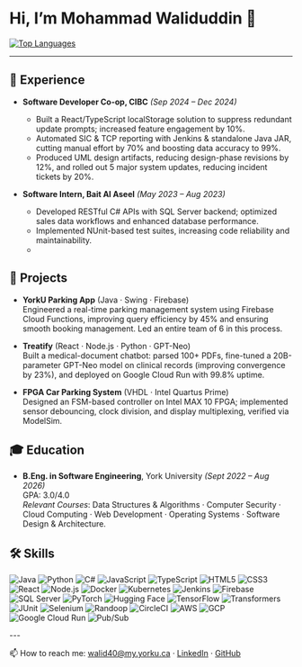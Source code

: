 # Hi, I’m Mohammad Waliduddin 👋
[![Top Languages](https://github-readme-stats.vercel.app/api/top-langs/?username=Waleeeeed88&layout=compact&theme=tokyonight)](https://github.com/Waleeeeed88)

---

## 💼 Experience
- **Software Developer Co-op, CIBC** _(Sep 2024 – Dec 2024)_  
  - Built a React/TypeScript localStorage solution to suppress redundant update prompts; increased feature engagement by 10%.  
  - Automated SIC & TCP reporting with Jenkins & standalone Java JAR, cutting manual effort by 70% and boosting data accuracy to 99%.  
  - Produced UML design artifacts, reducing design-phase revisions by 12%, and rolled out 5 major system updates, reducing incident tickets by 20%.

- **Software Intern, Bait Al Aseel** _(May 2023 – Aug 2023)_  
  - Developed RESTful C# APIs with SQL Server backend; optimized sales data workflows and enhanced database performance.  
  - Implemented NUnit-based test suites, increasing code reliability and maintainability.
  - 

## 🚀 Projects
- **YorkU Parking App** (Java · Swing · Firebase)  
  Engineered a real-time parking management system using Firebase Cloud Functions, improving query efficiency by 45% and ensuring smooth booking management. Led an entire team of 6 in this process.

- **Treatify** (React · Node.js · Python · GPT-Neo)  
  Built a medical-document chatbot: parsed 100+ PDFs, fine-tuned a 20B-parameter GPT-Neo model on clinical records (improving convergence by 23%), and deployed on Google Cloud Run with 99.8% uptime.

- **FPGA Car Parking System** (VHDL · Intel Quartus Prime)  
  Designed an FSM-based controller on Intel MAX 10 FPGA; implemented sensor debouncing, clock division, and display multiplexing, verified via ModelSim.

## 🎓 Education
- **B.Eng. in Software Engineering**, York University _(Sept 2022 – Aug 2026)_  
  GPA: 3.0/4.0  
  _Relevant Courses_: Data Structures & Algorithms · Computer Security · Cloud Computing · Web Development · Operating Systems · Software Design & Architecture.

## 🛠️ Skills
<p align="left">
  <!-- Languages -->
  <img src="https://img.shields.io/badge/Java-ED8B00?style=flat-square&logo=java&logoColor=white" alt="Java" />
  <img src="https://img.shields.io/badge/Python-3776AB?style=flat-square&logo=python&logoColor=white" alt="Python" />
  <img src="https://img.shields.io/badge/C%23-239120?style=flat-square&logo=c%23&logoColor=white" alt="C#" />
  <img src="https://img.shields.io/badge/JavaScript-F7DF1E?style=flat-square&logo=javascript&logoColor=black" alt="JavaScript" />
  <img src="https://img.shields.io/badge/TypeScript-3178C6?style=flat-square&logo=typescript&logoColor=white" alt="TypeScript" />
  <img src="https://img.shields.io/badge/HTML5-E34F26?style=flat-square&logo=html5&logoColor=white" alt="HTML5" />
  <img src="https://img.shields.io/badge/CSS3-1572B6?style=flat-square&logo=css3&logoColor=white" alt="CSS3" />
  <!-- Frameworks & Tools -->
  <img src="https://img.shields.io/badge/React-20232A?style=flat-square&logo=react&logoColor=61DAFB" alt="React" />
  <img src="https://img.shields.io/badge/Node.js-339933?style=flat-square&logo=node.js&logoColor=white" alt="Node.js" />
  <img src="https://img.shields.io/badge/Docker-2496ED?style=flat-square&logo=docker&logoColor=white" alt="Docker" />
  <img src="https://img.shields.io/badge/Kubernetes-326CE5?style=flat-square&logo=kubernetes&logoColor=white" alt="Kubernetes" />
  <img src="https://img.shields.io/badge/Jenkins-D24939?style=flat-square&logo=jenkins&logoColor=white" alt="Jenkins" />
  <img src="https://img.shields.io/badge/Firebase-FFCA28?style=flat-square&logo=firebase&logoColor=black" alt="Firebase" />
  <img src="https://img.shields.io/badge/SQL%20Server-CC2927?style=flat-square&logo=Microsoft%20SQL%20Server&logoColor=white" alt="SQL Server" />
  <!-- AI/ML -->
  <img src="https://img.shields.io/badge/PyTorch-EE4C2C?style=flat-square&logo=pytorch&logoColor=white" alt="PyTorch" />
  <img src="https://img.shields.io/badge/Hugging%20Face-FF9900?style=flat-square&logo=huggingface&logoColor=white" alt="Hugging Face" />
  <img src="https://img.shields.io/badge/TensorFlow-FF6F00?style=flat-square&logo=tensorflow&logoColor=white" alt="TensorFlow" />
  <img src="https://img.shields.io/badge/Transformers-000000?style=flat-square&logo=transformers&logoColor=white" alt="Transformers" />
  <!-- Testing & CI/CD -->
  <img src="https://img.shields.io/badge/JUnit-25A162?style=flat-square&logo=JUnit5&logoColor=white" alt="JUnit" />
  <img src="https://img.shields.io/badge/Selenium-43B02A?style=flat-square&logo=selenium&logoColor=white" alt="Selenium" />
  <img src="https://img.shields.io/badge/Randoop-8A2BE2?style=flat-square&logo=java&logoColor=white" alt="Randoop" />
  <img src="https://img.shields.io/badge/CircleCI-343434?style=flat-square&logo=circleci&logoColor=white" alt="CircleCI" />
  <!-- Cloud & DevOps -->
  <img src="https://img.shields.io/badge/AWS-232F3E?style=flat-square&logo=amazonaws&logoColor=white" alt="AWS" />
  <img src="https://img.shields.io/badge/GCP-4285F4?style=flat-square&logo=googlecloud&logoColor=white" alt="GCP" />
  <img src="https://img.shields.io/badge/Google%20Cloud%20Run-4285F4?style=flat-square&logo=googlecloud&logoColor=white" alt="Google Cloud Run" />
  <img src="https://img.shields.io/badge/Pub%2FSub-4285F4?style=flat-square&logo=googlecloud&logoColor=white" alt="Pub/Sub" />
</p>
---

📫 How to reach me: [walid40@my.yorku.ca](mailto:walid40@my.yorku.ca) · [LinkedIn](https://linkedin.com/in/mohammad-waliduddin-918aa1244) · [GitHub](https://github.com/Waleeeeed88)
